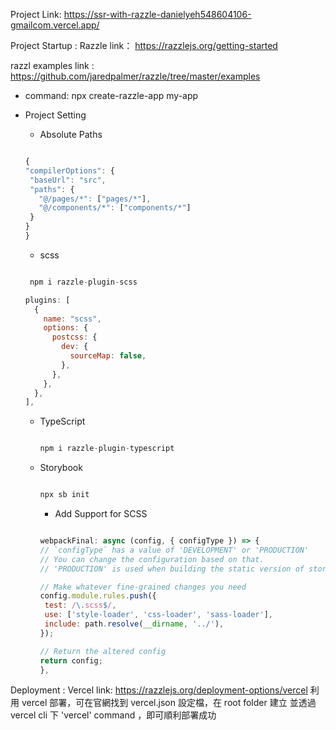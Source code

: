 Project Link: https://ssr-with-razzle-danielyeh548604106-gmailcom.vercel.app/

Project Startup : Razzle
link： https://razzlejs.org/getting-started

razzl examples link : https://github.com/jaredpalmer/razzle/tree/master/examples

- command:
  npx create-razzle-app my-app

- Project Setting

  - Absolute Paths

  ```js

  {
  "compilerOptions": {
   "baseUrl": "src",
   "paths": {
     "@/pages/*": ["pages/*"],
     "@/components/*": ["components/*"]
   }
  }
  }


  ```

  - scss

  ```js

   npm i razzle-plugin-scss

  ```

  ```js
  plugins: [
    {
      name: "scss",
      options: {
        postcss: {
          dev: {
            sourceMap: false,
          },
        },
      },
    },
  ],

  ```

  - TypeScript

    ```js

    npm i razzle-plugin-typescript

    ```

  - Storybook

    ```js

    npx sb init
    ```

    - Add Support for SCSS

    ```js

    webpackFinal: async (config, { configType }) => {
    // `configType` has a value of 'DEVELOPMENT' or 'PRODUCTION'
    // You can change the configuration based on that.
    // 'PRODUCTION' is used when building the static version of storybook.

    // Make whatever fine-grained changes you need
    config.module.rules.push({
     test: /\.scss$/,
     use: ['style-loader', 'css-loader', 'sass-loader'],
     include: path.resolve(__dirname, '../'),
    });

    // Return the altered config
    return config;
    },


    ```

Deployment : Vercel
link: https://razzlejs.org/deployment-options/vercel
利用 vercel 部署，可在官網找到 vercel.json 設定檔，在 root folder 建立 並透過 vercel cli 下 'vercel' command ，即可順利部署成功
